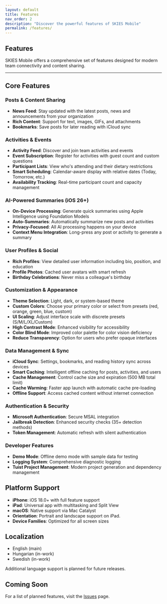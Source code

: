 ```yaml
---
layout: default
title: Features
nav_order: 2
description: "Discover the powerful features of SKIES Mobile"
permalink: /features/
---
```


## Features

SKIES Mobile offers a comprehensive set of features designed for modern team connectivity and content sharing.

---

## Core Features

### Posts & Content Sharing

- **News Feed**: Stay updated with the latest posts, news and announcements from your organization
- **Rich Content**: Support for text, images, GIFs, and attachments
- **Bookmarks**: Save posts for later reading with iCloud sync

### Activities & Events

- **Activity Feed**: Discover and join team activities and events
- **Event Subscription**: Register for activities with guest count and custom questions
- **Participant Lists**: View who's attending and their dietary restrictions
- **Smart Scheduling**: Calendar-aware display with relative dates (Today, Tomorrow, etc.)
- **Availability Tracking**: Real-time participant count and capacity management

### AI-Powered Summaries (iOS 26+)

- **On-Device Processing**: Generate quick summaries using Apple Intelligence using Foundation Models
- **Auto-Summaries**: Automatically summarize new posts and activities
- **Privacy-Focused**: All AI processing happens on your device
- **Context Menu Integration**: Long-press any post or activity to generate a summary

### User Profiles & Social

- **Rich Profiles**: View detailed user information including bio, position, and education
- **Profile Photos**: Cached user avatars with smart refresh
- **Birthday Celebrations**: Never miss a colleague's birthday

### Customization & Appearance

- **Theme Selection**: Light, dark, or system-based theme
- **Custom Colors**: Choose your primary color or select from presets (red, orange, green, blue, custom)
- **UI Scaling**: Adjust interface scale with discrete presets (S/M/L/XL/Custom)
- **High Contrast Mode**: Enhanced visibility for accessibility
- **Color Blind Mode**: Improved color palette for color vision deficiency
- **Reduce Transparency**: Option for users who prefer opaque interfaces

### Data Management & Sync

- **iCloud Sync**: Settings, bookmarks, and reading history sync across devices
- **Smart Caching**: Intelligent offline caching for posts, activities, and users
- **Cache Management**: Control cache size and expiration (500 MB total limit)
- **Cache Warming**: Faster app launch with automatic cache pre-loading
- **Offline Support**: Access cached content without internet connection

### Authentication & Security

- **Microsoft Authentication**: Secure MSAL integration
- **Jailbreak Detection**: Enhanced security checks (35+ detection methods)
- **Token Management**: Automatic refresh with silent authentication

### Developer Features

- **Demo Mode**: Offline demo mode with sample data for testing
- **Logging System**: Comprehensive diagnostic logging
- **Tuist Project Management**: Modern project generation and dependency management

## Platform Support

- **iPhone**: iOS 18.0+ with full feature support
- **iPad**: Universal app with multitasking and Split View
- **macOS**: Native support via Mac Catalyst
- **Orientation**: Portrait and landscape support on iPad.
- **Device Families**: Optimized for all screen sizes

## Localization

- English (main)
- Hungarian (in-work)
- Swedish (in-work)

Additional language support is planned for future releases.

## Coming Soon

For a list of planned features, visit the [Issues](/issues/) page.

